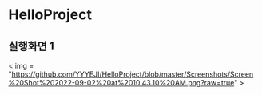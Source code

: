 # HelloProject


## 실행화면 1
< img = "https://github.com/YYYEJI/HelloProject/blob/master/Screenshots/Screen%20Shot%202022-09-02%20at%2010.43.10%20AM.png?raw=true" >
